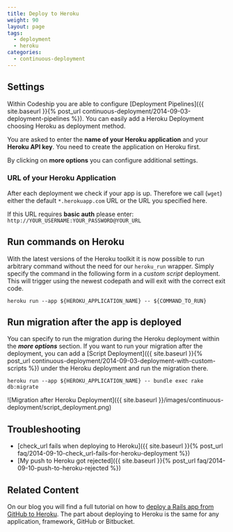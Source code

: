 ```yaml
---
title: Deploy to Heroku
weight: 90
layout: page
tags:
  - deployment
  - heroku
categories:
  - continuous-deployment
---
```

## Settings
Within Codeship you are able to configure [Deployment Pipelines]({{ site.baseurl }}{% post_url continuous-deployment/2014-09-03-deployment-pipelines %}). You can easily add a Heroku Deployment choosing Heroku as deployment method.

You are asked to enter the **name of your Heroku application** and your **Heroku API key**. You need to create the application on Heroku first.

By clicking on **more options** you can configure additional settings.

### URL of your Heroku Application
After each deployment we check if your app is up. Therefore we call (`wget`) either the default `*.herokuapp.com` URL or the URL you specified here.

If this URL requires **basic auth** please enter: `http://YOUR_USERNAME:YOUR_PASSWORD@YOUR_URL`

## Run commands on Heroku
With the latest versions of the Heroku toolkit it is now possible to run arbitrary command without the need for our `heroku_run` wrapper. Simply specify the command in the following form in a *custom script* deployment. This will trigger using the newest codepath and will exit with the correct exit code.

```shell
heroku run --app ${HEROKU_APPLICATION_NAME} -- ${COMMAND_TO_RUN}
```

## Run migration after the app is deployed
You can specify to run the migration during the Heroku deployment within the ***more options*** section. If you want to run your migration after the deployment, you can add a [Script Deployment]({{ site.baseurl }}{% post_url continuous-deployment/2014-09-03-deployment-with-custom-scripts %}) under the Heroku deployment and run the migration there.

```shell
heroku run --app ${HEROKU_APPLICATION_NAME} -- bundle exec rake db:migrate
```

![Migration after Heroku Deployment]({{ site.baseurl }}/images/continuous-deployment/script_deployment.png)

## Troubleshooting
- [check_url fails when deploying to Heroku]({{ site.baseurl }}{% post_url faq/2014-09-10-check_url-fails-for-heroku-deployment %})
- [My push to Heroku got rejected]({{ site.baseurl }}{% post_url faq/2014-09-10-push-to-heroku-rejected %})

## Related Content
On our blog you will find a full tutorial on how to [deploy a Rails app from GitHub to Heroku](http://blog.codeship.com/github-heroku-rails-deployment/).
The part about deploying to Heroku is the same for any application, framework, GitHub or Bitbucket.
